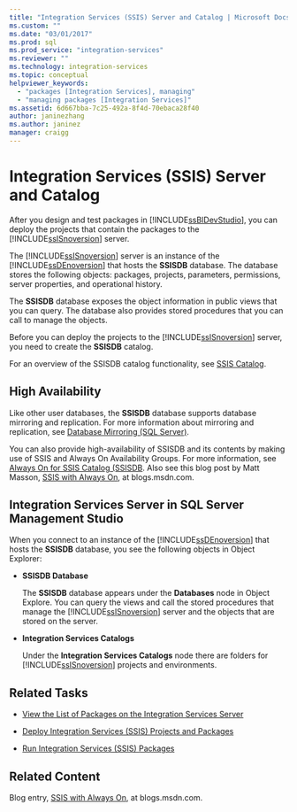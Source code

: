 ```yaml
---
title: "Integration Services (SSIS) Server and Catalog | Microsoft Docs"
ms.custom: ""
ms.date: "03/01/2017"
ms.prod: sql
ms.prod_service: "integration-services"
ms.reviewer: ""
ms.technology: integration-services
ms.topic: conceptual
helpviewer_keywords: 
  - "packages [Integration Services], managing"
  - "managing packages [Integration Services]"
ms.assetid: 6d667bba-7c25-492a-8f4d-70ebaca28f40
author: janinezhang
ms.author: janinez
manager: craigg
---
```

# Integration Services (SSIS) Server and Catalog
  After you design and test packages in [!INCLUDE[ssBIDevStudio](../../includes/ssbidevstudio-md.md)], you can deploy the projects that contain the packages to the [!INCLUDE[ssISnoversion](../../includes/ssisnoversion-md.md)] server.  
  
 The [!INCLUDE[ssISnoversion](../../includes/ssisnoversion-md.md)] server is an instance of the [!INCLUDE[ssDEnoversion](../../includes/ssdenoversion-md.md)] that hosts the **SSISDB** database. The database stores the following objects: packages, projects, parameters, permissions, server properties, and operational history.  
  
 The **SSISDB** database exposes the object information in public views that you can query. The database also provides stored procedures that you can call to manage the objects.  
  
 Before you can deploy the projects to the [!INCLUDE[ssISnoversion](../../includes/ssisnoversion-md.md)] server, you need to create the **SSISDB** catalog.  
  
 For an overview of the SSISDB catalog functionality, see [SSIS Catalog](../../integration-services/catalog/ssis-catalog.md).  
  
## High Availability  
 Like other user databases, the **SSISDB** database supports database mirroring and replication. For more information about mirroring and replication, see [Database Mirroring &#40;SQL Server&#41;](../../database-engine/database-mirroring/database-mirroring-sql-server.md).  
  
 You can also provide high-availability of SSISDB and its contents by making use of SSIS and Always On Availability Groups. For more information, see [Always On for SSIS Catalog (SSISDB](ssis-catalog.md#always-on-for-ssis-catalog-ssisdb). Also see this blog post by Matt Masson, [SSIS with Always On](https://go.microsoft.com/fwlink/?LinkId=255873), at blogs.msdn.com.  
  
##  <a name="ssms"></a> Integration Services Server in SQL Server Management Studio  
 When you connect to an instance of the [!INCLUDE[ssDEnoversion](../../includes/ssdenoversion-md.md)] that hosts the **SSISDB** database, you see the following objects in Object Explorer:  
  
-   **SSISDB Database**  
  
     The **SSISDB** database appears under the **Databases** node in Object Explore. You can query the views and call the stored procedures that manage the [!INCLUDE[ssISnoversion](../../includes/ssisnoversion-md.md)] server and the objects that are stored on the server.  
  
-   **Integration Services Catalogs**  
  
     Under the **Integration Services Catalogs** node there are folders for [!INCLUDE[ssISnoversion](../../includes/ssisnoversion-md.md)] projects and environments.  
  
## Related Tasks  
  
-   [View the List of Packages on the Integration Services Server](../../integration-services/catalog/view-the-list-of-packages-on-the-integration-services-server.md)  
  
-   [Deploy Integration Services (SSIS) Projects and Packages](../../integration-services/packages/deploy-integration-services-ssis-projects-and-packages.md)  
  
-   [Run Integration Services (SSIS) Packages](../../integration-services/packages/run-integration-services-ssis-packages.md)  
  
## Related Content  
 Blog entry, [SSIS with Always On](https://go.microsoft.com/fwlink/?LinkId=255873), at blogs.msdn.com.  
  
  
